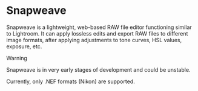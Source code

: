 # Snapweave

Snapweave is a lightweight, web-based RAW file editor functioning similar to Lightroom.
It can apply lossless edits and export RAW files to different image formats, after applying adjustments to tone curves, HSL values, exposure, etc.

> [!WARNING]
> Snapweave is in very early stages of development and could be unstable.

Currently, only .NEF formats (Nikon) are supported.
